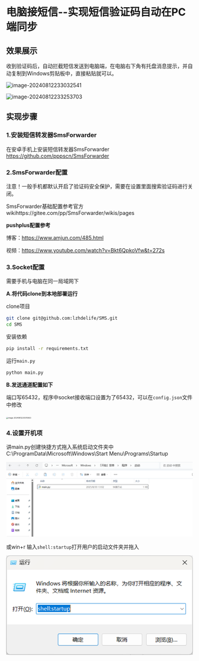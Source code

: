 # 电脑接短信--实现短信验证码自动在PC端同步

## 效果展示

收到验证码后，自动拦截短信发送到电脑端，在电脑右下角有托盘消息提示，并自动复制到Windows剪贴板中，直接粘贴就可以。

![image-20240812233032541](README.assets/image-20240812233032541.png)

![image-20240812233253703](README.assets/image-20240812233253703.png)



## 实现步骤

### 1.安装短信转发器SmsForwarder

在安卓手机上安装短信转发器SmsForwarder
https://github.com/pppscn/SmsForwarder

### 2.SmsForwarder配置
注意！一般手机都默认开启了验证码安全保护，需要在设置里面搜索验证码进行关闭。

SmsForwarder基础配置参考官方wikihttps://gitee.com/pp/SmsForwarder/wikis/pages

**pushplus配置参考**

博客：https://www.amjun.com/485.html

视频：https://www.youtube.com/watch?v=Bkt6QpkoVfw&t=272s



### 3.Socket配置

需要手机与电脑在同一局域网下


**A.将代码clone到本地部署运行**

clone项目

```bash
git clone git@github.com:lzhdelife/SMS.git
cd SMS
```

安装依赖

```bash
pip install -r requirements.txt
```

运行`main.py`

```bash
python main.py
```



**B.发送通道配置如下**

端口写65432，程序中socket接收端口设置为了65432，可以在`config.json`文件中修改

<img src="README.assets/image-20240812230315063.png" alt="image-20240812230315063" style="zoom: 33%;" />

### 4.设置开机项

讲main.py创建快捷方式拖入系统启动文件夹中C:\ProgramData\Microsoft\Windows\Start Menu\Programs\Startup

![image-20250830130441533](README.assets/image-20250830130441533-17565304277713.png)

或win+r 输入`shell:startup`打开用户的启动文件夹并拖入

![image-20250830130420237](README.assets/image-20250830130420237.png)
